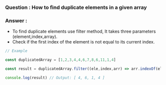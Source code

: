 <h3>Question : How to find duplicate elements in a given array</h3>
<h3>Answer :</h3>
<ul>
<li>To find duplicate elements use filter method, It takes three parameters (element,index,array).</li>
<li>Check if the first index of the element is not equal to its current index.</li>
</ul>

```js
// Example

const duplicatedArray = [1,2,3,4,4,6,7,8,6,11,1,4]

const result = duplicatedArray.filter((ele,index,arr) => arr.indexOf(ele) !== index)

console.log(result) // Output: [ 4, 6, 1, 4 ]
```